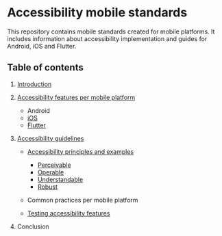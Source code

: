 # Accessibility mobile standards

This repository contains mobile standards created for mobile platforms. It includes information about accessibility implementation and guides for Android, iOS and Flutter.

## Table of contents

1. [Introduction](Docs/Introduction/Introduction.md)

2. [Accessibility features per mobile platform](Docs/Accessibility%20features%20per%20mobile%20platform/Accessibility%20features%20per%20mobile%20platform.md)

    * Android
    * [iOS](Docs/Accessibility%20features%20per%20mobile%20platform/Accessibility%20features%20on%20iOS.md)
    * [Flutter](Docs/Accessibility%20features%20per%20mobile%20platform/Accessibility%20features%20in%20Flutter.md)

3. [Accessibility guidelines](Docs/Accessibility%20guidelines/Accessibility%20guidelines.md)

    * [Accessibility principles and examples](Docs/Accessibility%20guidelines/Accessibility%20principles%20and%20examples.md)

       * [Perceivable](Docs/Accessibility%20guidelines/Perceivable%20principle.md)
       * [Operable](Docs/Accessibility%20guidelines/Operable%20principle.md)
       * [Understandable](Docs/Accessibility%20guidelines/Understandable%20principle.md)
       * [Robust](Docs/Accessibility%20guidelines/Robust%20principle.md)
  
    * Common practices per mobile platform

    * [Testing accessibility features](Docs/Accessibility%20guidelines/Testing%20accessibility%20feature.md)

4. Conclusion
